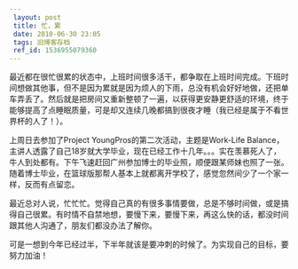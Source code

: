 ```yaml
---
 layout: post
 title: 忙，累
 date: 2010-06-30 23:05
 tags: 旧博客存档
 ref_id: 1536955079360
---
```

最近都在很忙很累的状态中，上班时间很多活干，都争取在上班时间完成。下班时间想做其他事，但不是因为累就是因为烦人的下雨，总没有机会好好地做，还把单车弄丢了。然后就是把房间又重新整顿了一遍，以获得更安静更舒适的环境，终于能够提高了点睡眠质量，可是却又连续几晚都搞到很夜才睡（我已经是属于不看世界杯的人了！）。

上周日去参加了Project YoungPros的第二次活动，主题是Work-Life
Balance，主讲人透露了自己18岁就大学毕业，现在已经工作十几年。。。实在羡慕死人了，牛人到处都有。下午飞速赶回广州参加博士的毕业照，顺便跟某师妹也照了一张。随着博士毕业，在篮球版那帮人基本上就都离开学校了，感觉忽然间少了一个家一样，反而有点留恋。

最近总对人说，忙忙忙。觉得自己真的有很多事情要做，总是不够时间做，或是搞得自己很累。有时情不自禁地想，要慢下来，要慢下来，再这么快的话，都没时间跟其他人沟通了，朋友们都没办法了解你。

可是一想到今年已经过半，下半年就该是要冲刺的时候了。为实现自己的目标，要努力加油！


